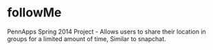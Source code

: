 followMe
========

PennApps Spring 2014 Project - Allows users to share their location in groups for a limited amount of time, Similar to snapchat.
